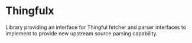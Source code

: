 Thingfulx
=========

Library providing an interface for Thingful fetcher and parser interfaces to
implement to provide new upstream source parsing capability.
